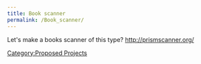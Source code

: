```yaml
---
title: Book scanner
permalink: /Book_scanner/
---
```


Let's make a books scanner of this type? [<http://prismscanner.org/>](http://prismscanner.org/)

[Category:Proposed Projects](/Category:Proposed_Projects "wikilink")